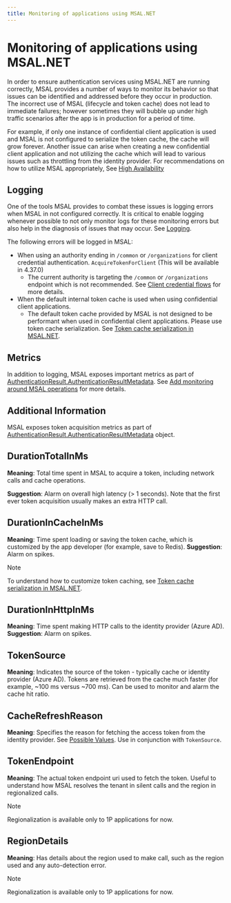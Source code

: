 ```yaml
---
title: Monitoring of applications using MSAL.NET
---
```


# Monitoring of applications using MSAL.NET

In order to ensure authentication services using MSAL.NET are running correctly, MSAL provides a number of ways to monitor its behavior so that issues can be identified and addressed before they occur in production. The incorrect use of MSAL (lifecycle and token cache) does not lead to immediate failures; however sometimes they will bubble up under high traffic scenarios after the app is in production for a period of time.

For example, if only one instance of confidential client application is used and MSAL is not configured to serialize the token cache, the cache will grow forever. Another issue can arise when creating a new confidential client application and not utilizing the cache which will lead to various issues such as throttling from the identity provider. For recommendations on how to utilize MSAL appropriately, See [High Availability](./high-availability.md#add-monitoring-around-msal-operations)

## Logging

One of the tools MSAL provides to combat these issues is logging errors when MSAL in not configured correctly. It is critical to enable logging whenever possible to not only monitor logs for these monitoring errors but also help in the diagnosis of issues that may occur. See [Logging](./logging.md).

The following errors will be logged in MSAL:

- When using an authority ending in `/common` or `/organizations` for client credential authentication. `AcquireTokenForClient` (This will be available in 4.37.0)
  - The current authority is targeting the `/common` or `/organizations` endpoint which is not recommended. See [Client credential flows](../acquiring-tokens/web-apps-apis/client-credential-flows.md) for more details.
- When the default internal token cache is used when using confidential client applications.
  - The default token cache provided by MSAL is not designed to be performant when used in confidential client applications. Please use token cache serialization. See [Token cache serialization in MSAL.NET](/azure/active-directory/develop/msal-net-token-cache-serialization?tabs=aspnetcore).

## Metrics

In addition to logging, MSAL exposes important metrics as part of [AuthenticationResult.AuthenticationResultMetadata](https://github.com/AzureAD/microsoft-authentication-library-for-dotnet/blob/master/src/client/Microsoft.Identity.Client/AuthenticationResultMetadata.cs#L9). See [Add monitoring around MSAL operations](high-availability.md#add-monitoring-around-msal-operations) for more details.

## Additional Information

MSAL exposes token acquisition metrics as part of [AuthenticationResult.AuthenticationResultMetadata](https://github.com/AzureAD/microsoft-authentication-library-for-dotnet/blob/master/src/client/Microsoft.Identity.Client/AuthenticationResultMetadata.cs#L9) object.

## DurationTotalInMs

**Meaning**: Total time spent in MSAL to acquire a token, including network calls and cache operations.

**Suggestion**: Alarm on overall high latency (> 1 seconds). Note that the first ever token acquisition usually makes an extra HTTP call.

## DurationInCacheInMs

**Meaning**: Time spent loading or saving the token cache, which is customized by the app developer (for example, save to Redis).
**Suggestion**: Alarm on spikes.

>[!NOTE]
>To understand how to customize token caching, see [Token cache serialization in MSAL.NET](/azure/active-directory/develop/msal-net-token-cache-serialization).

## DurationInHttpInMs

**Meaning**: Time spent making HTTP calls to the identity provider (Azure AD).
**Suggestion**: Alarm on spikes.

## TokenSource

**Meaning**: Indicates the source of the token - typically cache or identity provider (Azure AD). Tokens are retrieved from the cache much faster (for example, ~100 ms versus ~700 ms). Can be used to monitor and alarm the cache hit ratio.

## CacheRefreshReason

**Meaning**: Specifies the reason for fetching the access token from the identity provider. See [Possible Values](https://github.com/AzureAD/microsoft-authentication-library-for-dotnet/blob/master/src/client/Microsoft.Identity.Client/Cache/CacheRefreshReason.cs). Use in conjunction with `TokenSource`.

## TokenEndpoint

**Meaning**: The actual token endpoint uri used to fetch the token. Useful to understand how MSAL resolves the tenant in silent calls and the region in regionalized calls.

>[!NOTE]
>Regionalization is available only to 1P applications for now.

## RegionDetails

**Meaning**: Has details about the region used to make call, such as the region used and any auto-detection error. 

>[!NOTE]
>Regionalization is available only to 1P applications for now.
